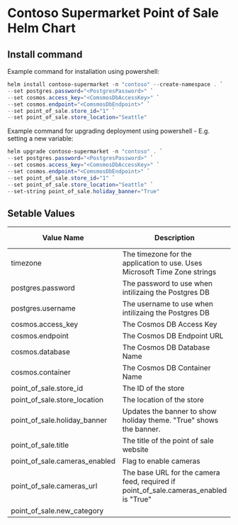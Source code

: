 # Contoso Supermarket Point of Sale Helm Chart
## Install command

Example command for installation using powershell:
```powershell
helm install contoso-supermarket -n "contoso" --create-namespace . `
--set postgres.password="<PostgresPassword>" `
--set cosmos.access_key="<ComsmosDbAccessKey>" `
--set cosmos.endpoint="<ComsmosDbEndpoint>" `
--set point_of_sale.store_id="1" `
--set point_of_sale.store_location="Seattle"
```

Example command for upgrading deployment using powershell - E.g. setting a new variable:
```powershell
helm upgrade contoso-supermarket -n "contoso" . `
--set postgres.password="<PostgresPassword>" `
--set cosmos.access_key="<ComsmosDbAccessKey>" `
--set cosmos.endpoint="<ComsmosDbEndpoint>" `
--set point_of_sale.store_id="1" `
--set point_of_sale.store_location="Seattle" `
--set-string point_of_sale.holiday_banner="True"
```

## Setable Values
| Value Name | Description | Required to be set | Default |
| --- | --- | --- | --- |
| timezone | The timezone for the application to use. Uses Microsoft Time Zone strings | No | "Pacific Standard Time" |
| postgres.password | The password to use when intilizaing the Postgres DB | Yes |  |
| postgres.username | The username to use when intilizaing the Postgres DB | No | "postgres" |
| cosmos.access_key | The Cosmos DB Access Key | Yes |  |
| cosmos.endpoint | The Cosmos DB Endpoint URL | Yes |  |
| cosmos.database | The Cosmos DB Database Name | No | "contoso" |
| cosmos.container | The Cosmos DB Container Name | No | "pos"  |
| point_of_sale.store_id | The ID of the store | Yes | |
| point_of_sale.store_location | The location of the store | Yes | |
| point_of_sale.holiday_banner | Updates the banner to show holiday theme. "True" shows the banner.  | No | "False" |
| point_of_sale.title | The title of the point of sale website | No | "Contoso Supermarket" |
| point_of_sale.cameras_enabled | Flag to enable cameras | No | "False" |
| point_of_sale.cameras_url | The base URL for the camera feed, required if point_of_sale.cameras_enabled is "True" | No | "" |
| point_of_sale.new_category |  | No | "True" |
